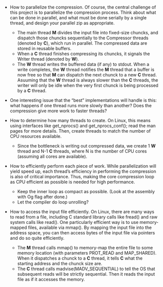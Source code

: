 - How to parallelize the compression. Of course, the central challenge of this project is to parallelize the compression process. Think about what can be done in parallel, and what must be done serially by a single thread, and design your parallel zip as appropriate.
    - The main thread **M** divides the input file into fixed-size chuncks, and dispatch those chuncks sequentially to the Compressor threads (denoted by **C**), which run in parallel. The compressed data are stored in reusable buffers.
    - When a **C** thread finishes compressing its chuncks, it signals the Writer thread (denoted by **W**).
    - The **W** thread writes the buffered data (if any) to stdout. When a write completes, the **W** thread notifies the **M** thread that a buffer is now free so that **M** can dispatch the next chunck to a new **C** thread. Asuuming that the **W** thread is always slower than the **C** threads, the writer will only be idle when the very first chunck is being processed by a **C** thread.

- One interesting issue that the “best” implementations will handle is this: what happens if one thread runs more slowly than another? Does the compression give more work to faster threads?

- How to determine how many threads to create. On Linux, this means using interfaces like get_nprocs() and get_nprocs_conf(); read the man pages for more details. Then, create threads to match the number of CPU resources available.
    - Since the bottleneck is writing out compressed data, we create 1 **W** thread and N-1 **C** threads, where N is the number of CPU cores (assuming all cores are available).


- How to efficiently perform each piece of work. While parallelization will yield speed up, each thread’s efficiency in performing the compression is also of critical importance. Thus, making the core compression loop as CPU efficient as possible is needed for high performance.
    - Keep the inner loop as compact as possible. (Look at the assembly with Og flag after done.)
    - Let the compiler do loop unrolling?

- How to access the input file efficiently. On Linux, there are many ways to read from a file, including C standard library calls like fread() and raw system calls like read(). One particularly efficient way is to use memory-mapped files, available via mmap(). By mapping the input file into the address space, you can then access bytes of the input file via pointers and do so quite efficiently.
    - The **M** thread calls mmap() to memory-map the entire file to some memory location (with parameters PROT_READ and MAP_SHARED). When it dispatches a chunck to a **C** thread, it tells **C** what the starting address and the chunck size are.
    - The **C** thread calls madvise(MADV_SEQUENTIAL) to tell the OS that subsequent reads will be strictly sequential. Then it reads the input file as if it accesses the memory.